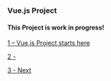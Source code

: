 
### Vue.js Project 

#### This Project is work in progress!

[1 – Vue.js Project starts here ](../../tree/6af23fdd0f0f76c9353ee8e20350e6a71dc1fe00/)

[2 -  ](../../tree//)

[3 - Next ](../../tree//)
